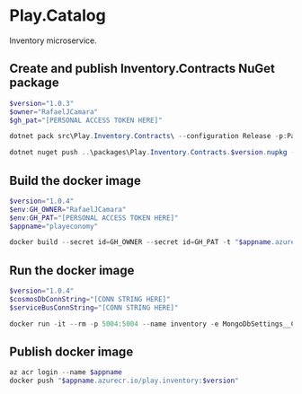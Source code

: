 # Play.Catalog
Inventory microservice.

## Create and publish Inventory.Contracts NuGet package
```powershell
$version="1.0.3"
$owner="RafaelJCamara"
$gh_pat="[PERSONAL ACCESS TOKEN HERE]"

dotnet pack src\Play.Inventory.Contracts\ --configuration Release -p:PackageVersion=$version -p:RepositoryUrl=https://github.com/$owner/Play.Inventory -o ..\packages

dotnet nuget push ..\packages\Play.Inventory.Contracts.$version.nupkg --api-key $gh_pat --source "github"
```

## Build the docker image
```powershell
$version="1.0.4"
$env:GH_OWNER="RafaelJCamara"
$env:GH_PAT="[PERSONAL ACCESS TOKEN HERE]"
$appname="playeconomy"

docker build --secret id=GH_OWNER --secret id=GH_PAT -t "$appname.azurecr.io/play.inventory:$version" .
```


## Run the docker image
```powershell
$version="1.0.4"
$cosmosDbConnString="[CONN STRING HERE]"
$serviceBusConnString="[CONN STRING HERE]"

docker run -it --rm -p 5004:5004 --name inventory -e MongoDbSettings__ConnectionString=$cosmosDbConnString -e ServiceBusSettings__ConnectionString=$serviceBusConnString -e ServiceSettings__MessageBroker="SERVICEBUS" play.inventory:$version
```

## Publish docker image
```powershell
az acr login --name $appname
docker push "$appname.azurecr.io/play.inventory:$version"
```
